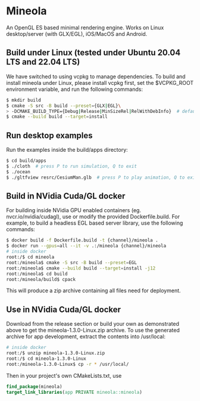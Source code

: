 # Mineola
An OpenGL ES based minimal rendering engine.
Works on Linux desktop/server (with GLX/EGL), iOS/MacOS and Android.

## Build under Linux (tested under Ubuntu 20.04 LTS and 22.04 LTS)

We have switched to using vcpkg to manage dependencies.
To build and install mineola under Linux, please install vcpkg first, set the $VCPKG_ROOT environment variable, and run the following commands:
```bash
$ mkdir build
$ cmake -S src -B build --preset={GLX|EGL}\
> -DCMAKE_BUILD_TYPE={Debug|Release|MinSizeRel|RelWithDebInfo}  # default=Release
$ cmake --build build --target=install
```

## Run desktop examples
Run the examples inside the build/apps directory:
```bash
$ cd build/apps
$ ./cloth  # press P to run simulation, Q to exit
$ ./ocean
$ ./gltfview resrc/CesiumMan.glb  # press P to play animation, Q to exit
```

## Build in NVidia Cuda/GL docker

For building inside NVidia GPU enabled containers (eg. nvcr.io/nvidia/cudagl), use or modify the provided Dockerfile.build.
For example, to build a headless EGL based server library, use the following commands:
```bash
$ docker build -f Dockerfile.build -t {channel}/mineola .
$ docker run --gpus=all --it -v .:/mineola {channel}/mineola
# inside docker
root:/$ cd mineola
root:/mineola$ cmake -S src -B build --preset=EGL
root:/mineola$ cmake --build build --target=install -j12
root:/mineola$ cd build
root:/mineola/build$ cpack
```
This will produce a zip archive containing all files need for deployment.

## Use in NVidia Cuda/GL docker

Download from the release section or build your own as demonstrated above to get the mineola-1.3.0-Linux.zip archive.
To use the generated archive for app development, extract the contents into /usr/local:
```bash
# inside docker
root:/$ unzip mineola-1.3.0-Linux.zip
root:/$ cd mineola-1.3.0-Linux
root:/mineola-1.3.0-Linux$ cp -r * /usr/local/
```

Then in your project's own CMakeLists.txt, use
```cmake
find_package(mineola)
target_link_libraries(app PRIVATE mineola::mineola)
```

<!-- ## Build for iOS on MacOS

We are also using CMake to generate the XCode project.

First create an iOS conan profile following [imgpp](https://github.com/shenfy/imgpp#build-from-source-for-ios-w-conan).

Then:
```bash
$ mkdir build
$ cd build
$ conan install --profile ios ..
$ cmake ../src -GXcode -DCMAKE_SYSTEM_NAME=iOS
```
Then you can either use cmake/xcode command line tools to build the project or open the generated project `mineola` directly in XCode GUI.

## Build for Android

Please use the included conanfile and CMake script to build the dynamic-link library libmineola.so for your target arch/api_level:
```bash
$ NDK=/path/to/ndk/build/cmake/android.toolchain.cmake conan create .. (user)/(channel) -s os=Android -s os.api_level=(min api) -s arch=(arch)
```

Then request the mineola shared library in your Android project by editing the build.gradle script.
Please see the included gltfview example Android Studio project for details.
(p.s. the project targets x86 emulator by default, feel free to try changing the target arch/api_level) -->
